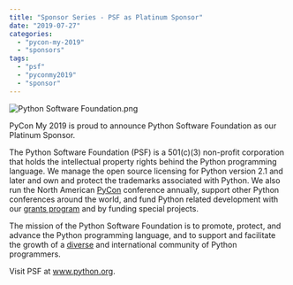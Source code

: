 ```yaml
---
title: "Sponsor Series - PSF as Platinum Sponsor"
date: "2019-07-27"
categories:
  - "pycon-my-2019"
  - "sponsors"
tags:
  - "psf"
  - "pyconmy2019"
  - "sponsor"
---
```


![Python Software Foundation.png](/archived-images/python-software-foundation.png)

PyCon My 2019 is proud to announce Python Software Foundation as our Platinum Sponsor.

The Python Software Foundation (PSF) is a 501(c)(3) non-profit corporation that holds the intellectual property rights behind the Python programming language. We manage the open source licensing for Python version 2.1 and later and own and protect the trademarks associated with Python. We also run the North American [PyCon](http://us.pycon.org/) conference annually, support other Python conferences around the world, and fund Python related development with our [grants program](https://www.python.org/psf/grants/) and by funding special projects.

The mission of the Python Software Foundation is to promote, protect, and advance the Python programming language, and to support and facilitate the growth of a [diverse](https://www.python.org/psf/diversity/) and international community of Python programmers.

Visit PSF at www.python.org.
